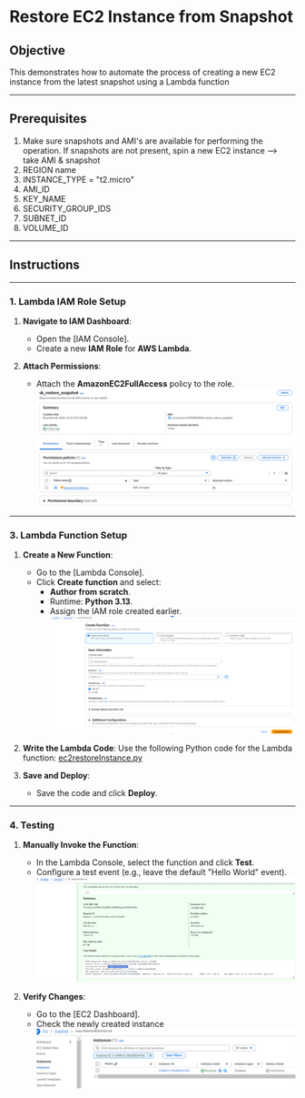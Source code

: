 # Restore EC2 Instance from Snapshot

## Objective
This demonstrates how to automate the process of creating a new EC2 instance from the latest snapshot using a Lambda function

---
## Prerequisites
1. Make sure snapshots and AMI's are available for performing the operation. If snapshots are not present, spin a new EC2 instance --> take AMI & snapshot
2. REGION name
3. INSTANCE_TYPE = "t2.micro"  
4. AMI_ID
5. KEY_NAME
6. SECURITY_GROUP_IDS
7. SUBNET_ID
8. VOLUME_ID

-----

## Instructions

---

### 1. Lambda IAM Role Setup
1. **Navigate to IAM Dashboard**:
   - Open the [IAM Console].
   - Create a new **IAM Role** for **AWS Lambda**.

2. **Attach Permissions**:
   - Attach the **AmazonEC2FullAccess** policy to the role.
     ![IAM Role](images/RestoreSnapshot_IAM_Role.png)

---

### 3. Lambda Function Setup
1. **Create a New Function**:
   - Go to the [Lambda Console].
   - Click **Create function** and select:
     - **Author from scratch**.
     - Runtime: **Python 3.13**.
     - Assign the IAM role created earlier.
       ![Lambda](images/RestoreSnapshot_Lambda.png)

2. **Write the Lambda Code**:
   Use the following Python code for the Lambda function:
   [ec2restoreInstance.py](Scripts/ec2restoreInstance.py)

3. **Save and Deploy**:
   - Save the code and click **Deploy**.

---

### 4. Testing
1. **Manually Invoke the Function**:
   - In the Lambda Console, select the function and click **Test**.
   - Configure a test event (e.g., leave the default "Hello World" event).
     ![Verification](images/RestoreSnapshot_Test.png)

2. **Verify Changes**:
   - Go to the [EC2 Dashboard].
   - Check the newly created instance
       ![Verification](images/RestoreSnapshot_result.png)



